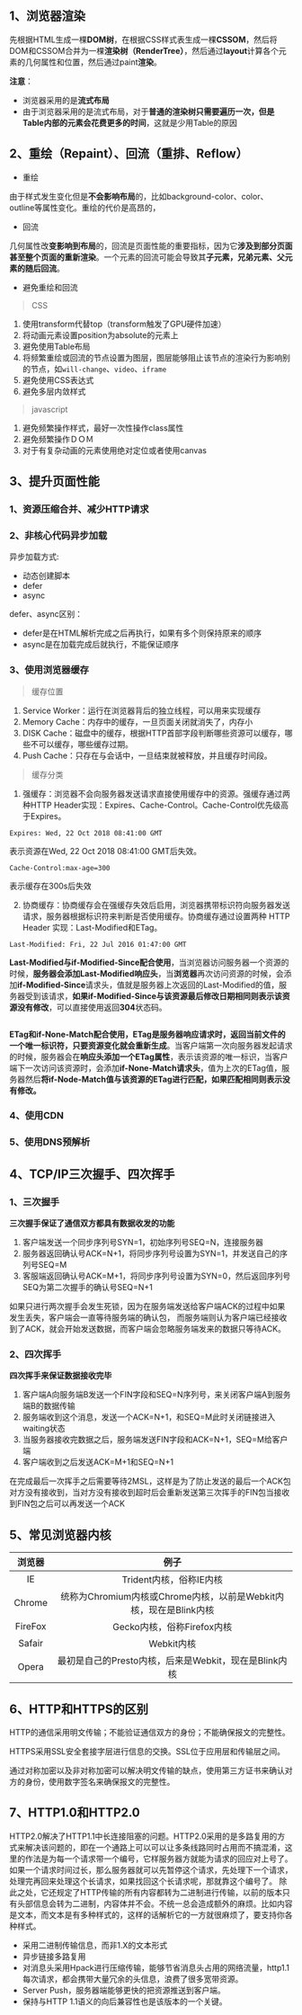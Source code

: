 ## 1、浏览器渲染

先根据HTML生成一棵**DOM树**，在根据CSS样式表生成一棵**CSSOM**，然后将DOM和CSSOM合并为一棵**渲染树（RenderTree）**，然后通过**layout**计算各个元素的几何属性和位置，然后通过paint**渲染**。

**注意**：

- 浏览器采用的是**流式布局**
- 由于浏览器采用的是流式布局，对于**普通的渲染树只需要遍历一次，但是Table内部的元素会花费更多的时间**，这就是少用Table的原因

## 2、重绘（Repaint）、回流（重排、Reflow）

- 重绘

由于样式发生变化但是**不会影响布局**的，比如background-color、color、outline等属性变化。重绘的代价是高昂的，

- 回流

几何属性改**变影响到布局**的，回流是页面性能的重要指标，因为它**涉及到部分页面甚至整个页面的重新渲染**。一个元素的回流可能会导致其**子元素，兄弟元素、父元素的随后回流**。

- 避免重绘和回流

> CSS

1. 使用transform代替top（transform触发了GPU硬件加速）
2. 将动画元素设置position为absolute的元素上
3. 避免使用Table布局
4. 将频繁重绘或回流的节点设置为图层，图层能够阻止该节点的渲染行为影响别的节点，如`will-change`、`video`、`iframe`
5. 避免使用CSS表达式
6. 避免多层内敛样式

> javascript

1. 避免频繁操作样式，最好一次性操作class属性
2. 避免频繁操作ＤＯＭ
3. 对于有复杂动画的元素使用绝对定位或者使用canvas



## 3、提升页面性能

### 1、资源压缩合并、减少HTTP请求

### 2、非核心代码异步加载

异步加载方式:

- 动态创建脚本
- defer
- async

defer、async区别：

- defer是在HTML解析完成之后再执行，如果有多个则保持原来的顺序
- async是在加载完成后就执行，不能保证顺序

### 3、使用浏览器缓存

> 缓存位置

1. Service Worker：运行在浏览器背后的独立线程，可以用来实现缓存
2. Memory Cache：内存中的缓存，一旦页面关闭就消失了，内存小
3. DISK Cache：磁盘中的缓存，根据HTTP首部字段判断哪些资源可以缓存，哪些不可以缓存，哪些缓存过期。
4. Push Cache：只存在与会话中，一旦结束就被释放，并且缓存时间段。

> 缓存分类

1. 强缓存：浏览器不会向服务器发送请求直接使用缓存中的资源。强缓存通过两种HTTP Header实现：Expires、Cache-Control。Cache-Control优先级高于Expires。

```http
Expires: Wed, 22 Oct 2018 08:41:00 GMT
```

表示资源在Wed, 22 Oct 2018 08:41:00 GMT后失效。

```http
Cache-Control:max-age=300
```

表示缓存在300s后失效

2. 协商缓存：协商缓存会在强缓存失效后启用，浏览器携带标识符向服务器发送请求，服务器根据标识符来判断是否使用缓存。协商缓存通过设置两种 HTTP Header 实现：Last-Modified和ETag。

```http
Last-Modified: Fri, 22 Jul 2016 01:47:00 GMT
```

**Last-Modified与if-Modified-Since配合使用**，当浏览器访问服务器一个资源的时候，**服务器会添加Last-Modified响应头**，当**浏览器**再次访问资源的时候，会添加**if-Modified-Since**请求头，值就是服务器上次返回的Last-Modified的值，服务器受到该请求，**如果if-Modified-Since与该资源最后修改日期相同则表示该资源没有修改**，可以直接使用返回**304**状态码。

```http

```

**ETag和if-None-Match配合使用，ETag是服务器响应请求时，返回当前文件的一个唯一标识符，只要资源变化就会重新生成**。当客户端第一次向服务器发起请求的时候，服务器会在**响应头添加一个ETag属性**，表示该资源的唯一标识，当客户端下一次访问该资源时，会添加**if-None-Match请求头**，值为上次的ETag值，服务器然后**将if-Node-Match值与该资源的ETag进行匹配，如果匹配相同则表示没有修改。**

### 4、使用CDN

### 5、使用DNS预解析



## 4、TCP/IP三次握手、四次挥手

### 1、三次握手

**三次握手保证了通信双方都具有数据收发的功能**

1. 客户端发送一个同步序列号SYN=1，初始序列号SEQ=N，连接服务器
2. 服务器返回确认号ACK=N+1，将同步序列号设置为SYN=1，并发送自己的序列号SEQ=M
3. 客服端返回确认号ACK=M+1，将同步序列号设置为SYN=0，然后返回序列号SEQ为第二次握手的确认号SEQ=N+1

如果只进行两次握手会发生死锁，因为在服务端发送给客户端ACK的过程中如果发生丢失，客户端会一直等待服务端的确认包，
而服务端则认为客户端已经接收到了ACK，就会开始发送数据，而客户端会忽略服务端发来的数据只等待ACK。

### 2、四次挥手

**四次挥手来保证数据接收完毕**

1. 客户端A向服务端B发送一个FIN字段和SEQ=N序列号，来关闭客户端A到服务端B的数据传输
2. 服务端收到这个消息，发送一个ACK=N+1，和SEQ=M此时关闭链接进入waiting状态
3. 当服务器接收完数据之后，服务端发送FIN字段和ACK=N+1，SEQ=M给客户端
4. 客户端收到之后发送ACK=M+1和SEQ=N+1

在完成最后一次挥手之后需要等待2MSL，这样是为了防止发送的最后一个ACK包对方没有接收到，当对方没有接收到超时后会重新发送第三次挥手的FIN包当接收到FIN包之后可以再发送一个ACK



## 5、常见浏览器内核

| 浏览器  |                             例子                             |
| :-----: | :----------------------------------------------------------: |
|   IE    |                   Trident内核，俗称IE内核                    |
| Chrome  | 统称为Chromium内核或Chrome内核，以前是Webkit内核，现在是Blink内核 |
| FireFox |                  Gecko内核，俗称Firefox内核                  |
| Safair  |                          Webkit内核                          |
|  Opera  |    最初是自己的Presto内核，后来是Webkit，现在是Blink内核     |

## 6、HTTP和HTTPS的区别

HTTP的通信采用明文传输；不能验证通信双方的身份；不能确保报文的完整性。

HTTPS采用SSL安全套接字层进行信息的交换。SSL位于应用层和传输层之间。

通过对称加密以及非对称加密可以解决明文传输的缺点，使用第三方证书来确认对方的身份，使用数字签名来确保报文的完整性。

## 7、HTTP1.0和HTTP2.0
HTTP2.0解决了HTTP1.1中长连接阻塞的问题。HTTP2.0采用的是多路复用的方式来解决该问题的，即在一个通路上可以可以让多条线路同时占用而不搞混淆，这里的作法是为每一个请求带一个编号，它样服务器方就能为请求的回应对上号了。如果一个请求时间过长，那么服务器就可以先暂停这个请求，先处理下一个请求，处理完再回来处理这个长请求，如果找回这个长请求呢，那就靠这个编号了。
除此之处，它还规定了HTTP传输的所有内容都转为二进制进行传输，以前的版本只有头部信息会转为二进制，内容体并不会。不统一总会造成额外的麻烦。比如内容是文本，而文本是有多种样式的，这样的话解析它的一方就很麻烦了，要支持你各种样式。

- 采用二进制传输信息，而非1.X的文本形式
- 异步链接多路复用
- 对消息头采用Hpack进行压缩传输，能够节省消息头占用的网络流量，http1.1每次请求，都会携带大量冗余的头信息，浪费了很多宽带资源。
- Server Push，服务器端能够更快的把资源推送到客户端。
- 保持与HTTP 1.1语义的向后兼容性也是该版本的一个关键。


